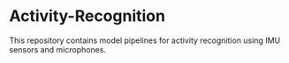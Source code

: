 # Activity-Recognition

This repository contains model pipelines for activity recognition using IMU sensors and microphones. 
